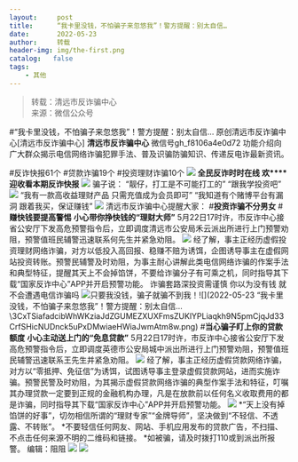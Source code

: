 ```yaml
---
layout:     post
title:      “我卡里没钱，不怕骗子来忽悠我”！警方提醒：别太自信…
date:       2022-05-23
author:     转载
header-img: img/the-first.png
catalog:   false
tags:
    - 其他
---
```


<blockquote><p>转载：清远市反诈骗中心<br>
来源：微信公众号</p></blockquote>

#“我卡里没钱，不怕骗子来忽悠我”！警方提醒：别太自信…
原创清远市反诈骗中心[清远市反诈骗中心]
**清远市反诈骗中心**
微信号gh_f8106a4e0d72
功能介绍向广大群众揭示电信网络诈骗犯罪手法、普及识骗防骗知识、传递反电诈最新资讯。

#反诈快报61个
#贷款诈骗19个
#投资理财诈骗10个
![]({{site.baseurl}}/postimg/3CxTSiafadcic5zyXUfbXLUClzlpaoknCpV4bErPg2kuuS97hoJJbNCtFOVZ9X0j5W26HDaregC5kibiaLGl8CPr9A.gif)
**全民反诈时时在线**
**欢****迎收看本期反诈快报**
![]({{site.baseurl}}/postimg/3CxTSiafadc8a4dOaanVmTQc2uAiapibyibo6OMNFicCLrib6Egdb2RsH9hjvyrgiao0xB2urGRvsQzTWWblUlg0a9xjQ.gif)
骗子说：
“靓仔，打工是不可能打工的”
“跟我学投资吧”
![]({{site.baseurl}}/postimg/Gg2r8wnwlP2nr2gYE6eibQslhE2SvF8nRDOqAavlwUTd336z9NNmB2aaW9JIbzwwB3wHicrcQv03PupAoibwFiblxg.gif)
“我有一款高收益理财产品
只需充值成为会员即可”
“我知道有个赌博平台有漏洞
跟着我买，保证赚钱”
![]({{site.baseurl}}/postimg/fgvDPl1h56cRObcAxju5escTy0BdJNgkvW7f8FVueFaNK3yiaP0J3PzQVT3vfddo6hdVOogCrq9vzpk71iaXTic5A.jpeg)
清远市反诈骗中心提醒大家：
#**投资诈骗不分男女**
#**赚快钱要提高警惕**
**小心带你挣快钱的“理财大师”**
5月22日17时许，市反诈中心接省公安厅下发高危预警指令后，立即调度清远市公安局禾云派出所进行上门预警劝阻，预警值班民辅警迅速联系何先生并紧急劝阻。
![]({{site.baseurl}}/postimg/3CxTSiafadcibWhWKziaJdZGUMEZXUXFmsZxBCs3ulKwbjPrVibAqRZ1aEEtxOQHJnv3bUODwrxrYydGvKWnSW46BA.png)
经了解，事主正经历虚假投资理财网络诈骗，对方以低投入高回报、稳赚不赔为诱饵，企图诱导事主在虚假网站投资转账。预警民辅警及时劝阻，为事主耐心讲解此类电信网络诈骗的作案手法和典型特征，提醒其天上不会掉馅饼，不要给诈骗分子有可乘之机，同时指导其下载“国家反诈中心”APP并开启预警功能。
诈骗套路深投资需谨慎
你以为没有钱
就不会遭遇电信诈骗吗
![]({{site.baseurl}}/postimg/3CxTSiafadcibWhWKziaJdZGUMEZXUXFmsZhnwLDTUlHZ2RohPERCafecOQbvIR7qankEYgpwqjJNqXibApgCBEDHw.png)只要我没钱，骗子就骗不到我！![](2022-05-23
“我卡里没钱，不怕骗子来忽悠我”！警方提醒：别太自信…\\3CxTSiafadcibWhWKziaJdZGUMEZXUXFmsZUKlYPLiaqkh9N5pmCjqJd33CrfSHicNUDnck5uPxDMwiaeHWiaJwmAtm8w.png)
#**当心骗子盯上你的贷款额度**
**小心主动送上门的“免息贷款”**
5月22日17时许，市反诈中心接省公安厅下发高危预警指令后，立即调度英德市公安局城中派出所进行上门预警劝阻，预警值班民辅警迅速联系王先生并紧急劝阻。
![]({{site.baseurl}}/postimg/3CxTSiafadcibWhWKziaJdZGUMEZXUXFmsZJic4mugaabv5GFHZV36iaZ05vNwR1gXFmvg0iamO1sNFxmV2t7ADuGxTA.png)
经了解，事主正经历虚假贷款网络诈骗，对方以“零抵押、免征信”为诱饵，试图诱导事主登录虚假贷款网站，进而实施诈骗。预警民警及时劝阻，为其揭示虚假贷款网络诈骗的典型作案手法和特征，叮嘱其办理贷款一定要到正规的金融机构办理，凡是在放款前以任何名义收取费用的都是诈骗，同时指导其下载“国家反诈中心”APP并开启预警功能。
![]({{site.baseurl}}/postimg/3CxTSiafadcicSrq1TuCGjeg2XR8pkWTQy35zoTPIMPXzr1WuAj8qB3ZcbcVDsHhONZTzWhicTwzmQkTa4MDFcIyg.png)
*“天上没有掉馅饼的好事”，切勿相信所谓的“理财专家”“金牌导师”，坚决做到“不轻信、不透露、不转账”。
*不要轻信任何网友、网站、手机应用发布的贷款广告，不扫描、不点击任何来源不明的二维码和链接。
*如被骗，请及时拨打110或到派出所报警。
编辑：阻阻
![]({{site.baseurl}}/postimg/SUycX2yckdJ5YVVCpDYl0c5CbMTO3KgBTesbSxe5zKHlm2GQsTWAFTgswCXscN6Y9vuJHFcE77orSK7ClzYOdg.jpeg)
![]({{site.baseurl}}/postimg/3CxTSiafadcic5zyXUfbXLUClzlpaoknCpErldQhhamfG7KH1qHGrr3icT9iaAoE1B4noSO7EewO2k8fys5pMuaoog.gif)
